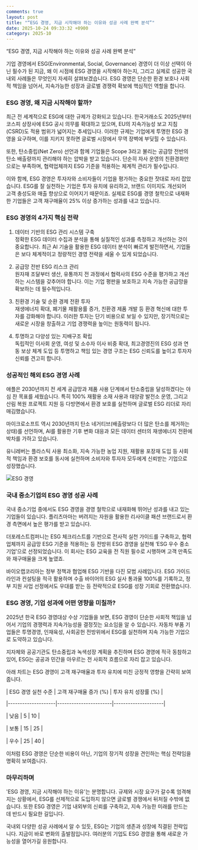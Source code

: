 ```yaml
---
comments: true
layout: post
title: "“ESG 경영, 지금 시작해야 하는 이유와 성공 사례 완벽 분석”"
date: 2025-10-24 09:33:32 +0900
category: 2025-10
---
```


“ESG 경영, 지금 시작해야 하는 이유와 성공 사례 완벽 분석”


기업 경영에서 ESG(Environmental, Social, Governance) 경영이 더 이상 선택이 아닌 필수가 된 지금, 왜 이 시점에 ESG 경영을 시작해야 하는지, 그리고 실제로 성공한 국내외 사례들은 무엇인지 자세히 살펴보겠습니다. ESG 경영은 단순한 환경 보호나 사회적 책임을 넘어서, 지속가능한 성장과 글로벌 경쟁력 확보에 핵심적인 역할을 합니다.  

  

### ESG 경영, 왜 지금 시작해야 할까?  

  

최근 전 세계적으로 ESG에 대한 규제가 강화되고 있습니다. 한국거래소도 2025년부터 코스피 상장사에 ESG 공시 의무를 확대하고 있으며, EU의 지속가능성 보고 지침(CSRD)도 적용 범위가 넓어지는 추세입니다. 이러한 규제는 기업에게 투명한 ESG 경영을 요구하며, 이를 지키지 못하면 글로벌 시장에서 무역 장벽에 부딪힐 수 있습니다.  

  

또한, 탄소중립(Net Zero) 선언과 함께 기업들은 Scope 3라고 불리는 공급망 전반의 탄소 배출량까지 관리해야 하는 압박을 받고 있습니다. 단순히 자사 운영의 친환경화만으로는 부족하며, 협력업체까지 ESG 기준을 적용하는 체계적 관리가 필수입니다.  

  

이와 함께, ESG 경영은 투자자와 소비자들이 기업을 평가하는 중요한 잣대로 자리 잡았습니다. ESG를 잘 실천하는 기업은 투자 유치에 유리하고, 브랜드 이미지도 개선되어 고객 충성도와 매출 향상으로 이어지기 때문이죠. 실제로 ESG를 경영 철학으로 내재화한 기업들은 고객 재구매율이 25% 이상 증가하는 성과를 내고 있습니다.  

  

### ESG 경영의 4가지 핵심 전략  

  

1. 데이터 기반의 ESG 관리 시스템 구축  
정확한 ESG 데이터 수집과 분석을 통해 실질적인 성과를 측정하고 개선하는 것이 중요합니다. 최근 AI 기술을 활용한 ESG 데이터 분석이 빠르게 발전하면서, 기업들은 보다 체계적이고 정량적인 경영 전략을 세울 수 있게 되었습니다.  

  

2. 공급망 전반 ESG 리스크 관리  
원자재 조달부터 생산, 유통까지 전 과정에서 협력사의 ESG 수준을 평가하고 개선하는 시스템을 갖추어야 합니다. 이는 기업 평판을 보호하고 지속 가능한 공급망을 확보하는 데 필수적입니다.  

  

3. 친환경 기술 및 순환 경제 전환 투자  
재생에너지 확대, 폐기물 재활용률 증가, 친환경 제품 개발 등 환경 혁신에 대한 투자를 강화해야 합니다. 이러한 투자는 단기 비용으로 보일 수 있지만, 장기적으로는 새로운 시장을 창출하고 기업 경쟁력을 높이는 원동력이 됩니다.  

  

4. 투명하고 다양성 있는 지배구조 확립  
독립적인 이사회 운영, 여성 및 소수자 이사 비중 확대, 최고경영진의 ESG 성과 연동 보상 체계 도입 등 투명하고 책임 있는 경영 구조는 ESG 신뢰도를 높이고 투자자 신뢰를 견고히 합니다.  

  

### 성공적인 해외 ESG 경영 사례  

  

애플은 2030년까지 전 세계 공급망과 제품 사용 단계에서 탄소중립을 달성하겠다는 야심 찬 목표를 세웠습니다. 특히 100% 재활용 소재 사용과 태양광 발전소 운영, 그리고 산림 복원 프로젝트 지원 등 다방면에서 환경 보호를 실천하며 글로벌 ESG 리더로 자리매김했습니다.  

  

마이크로소프트 역시 2030년까지 탄소 네거티브(배출량보다 더 많은 탄소를 제거하는 상태)를 선언하며, AI를 활용한 기후 변화 대응과 모든 데이터 센터의 재생에너지 전환에 박차를 가하고 있습니다.  

  

유니레버는 플라스틱 사용 최소화, 지속 가능한 농업 지원, 재활용 포장재 도입 등 사회적 책임과 환경 보호를 동시에 실천하며 소비자와 투자자 모두에게 신뢰받는 기업으로 성장했습니다.  

  

![ESG 경영](https://images.unsplash.com/photo-1607369165516-0e831913b397?crop=entropy&cs=tinysrgb&fit=max&fm=jpg&ixid=M3w4MTk5NDN8MHwxfHNlYXJjaHwxfHxFU0d8ZW58MHx8fHwxNzYxMjY1OTg1fDA&ixlib=rb-4.1.0&q=80&w=400)  

  

### 국내 중소기업의 ESG 경영 성공 사례  

  

국내 중소기업 중에서도 ESG 경영을 경영 철학으로 내재화해 뛰어난 성과를 내고 있는 기업들이 있습니다. 플리츠마마는 버려지는 자원을 활용한 리사이클 패션 브랜드로서 환경 측면에서 높은 평가를 받고 있습니다.  

  

더포레스트컴퍼니는 ESG 체크리스트를 기반으로 전사적 실천 가이드를 구축하고, 협력업체까지 공급망 ESG 기준을 적용하는 등 전방위 ESG 경영을 실천해 ‘ESG 우수 중소기업’으로 선정되었습니다. 이 회사는 ESG 교육을 전 직원 필수로 시행하며 고객 만족도와 재구매율을 크게 높였죠.  

  

바이오랩코리아는 정부 정책과 협업해 ESG 기반을 다진 모범 사례입니다. ESG 가이드라인과 컨설팅을 적극 활용하며 수출 바이어의 ESG 실사 통과율 100%를 기록하고, 정부 지원 사업 선정에서도 우대를 받는 등 전략적으로 ESG를 성장 기회로 전환했습니다.  

  

### ESG 경영, 기업 성과에 어떤 영향을 미칠까?  

  

2025년 한국 ESG 경영대상 수상 기업들을 보면, ESG 경영이 단순한 사회적 책임을 넘어서 기업의 경쟁력과 지속가능성을 결정짓는 요소임을 알 수 있습니다. 자동차 부품 기업들은 투명경영, 인재육성, 사회공헌 전방위에서 ESG를 실천하며 지속 가능한 기업으로 도약하고 있습니다.  

  

지자체와 공공기관도 탄소중립과 녹색성장 계획을 추진하며 ESG 경영에 적극 동참하고 있어, ESG는 공공과 민간을 아우르는 전 사회적 흐름으로 자리 잡고 있습니다.  

  

아래 차트는 ESG 경영이 고객 재구매율과 투자 유치에 미친 긍정적 영향을 간략히 보여줍니다.  

  

| ESG 경영 실천 수준 | 고객 재구매율 증가 (%) | 투자 유치 성장률 (%) |  

|--------------------|-----------------------|---------------------|  

| 낮음               | 5                     | 10                  |  

| 보통               | 15                    | 25                  |  

| 우수               | 25                    | 40                  |  

  

이처럼 ESG 경영은 단순한 비용이 아닌, 기업의 장기적 성장을 견인하는 핵심 전략임을 명확히 보여줍니다.  

  

  

### 마무리하며  

  

'ESG 경영, 지금 시작해야 하는 이유'는 분명합니다. 규제와 시장 요구가 갈수록 엄격해지는 상황에서, ESG를 선제적으로 도입하지 않으면 글로벌 경쟁에서 뒤처질 수밖에 없습니다. 또한 ESG 경영은 기업 내외부의 신뢰를 구축하고, 지속 가능한 미래를 만드는 데 반드시 필요한 길입니다.  

  

국내외 다양한 성공 사례에서 알 수 있듯, ESG는 기업의 생존과 성장에 직결된 전략입니다. 지금이 바로 변화의 출발점입니다. 여러분의 기업도 ESG 경영을 통해 새로운 가능성을 열어가길 응원합니다.  